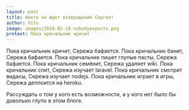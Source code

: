 ```yaml
---
layout: post
title: Никто не ждет возвращение Сергея!
author: Vito
image: images/2018-02-18-nobodyexpects.png
pretext: Пока кричальник кричит
---
```

Пока кричальник кричит, Сережа бафается.
Пока кричальник банит, Сережа бафается.
Пока кричальник пишет глупые пасты, Сережа бафается.
Пока кричальник семёнит, Сережа удаляет wiki.
Пока кричальник спит, Сережа изучает laravel.
Пока кричальник смотрит видасы, Сережа изучает nodejs.
Пока кричальник играет в игры, Сережа деплоится на heroku.

Рассуждать о том у кого есть возможности, а у кого нет было бы довольно
глупо в этом блоге.
